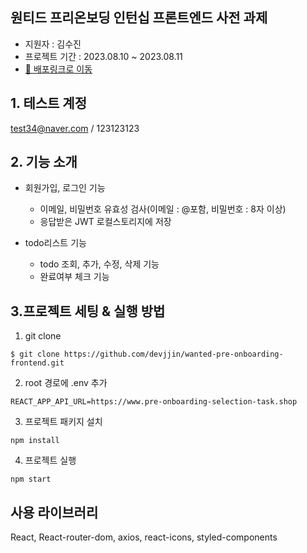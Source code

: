 ## 원티드 프리온보딩 인턴십 프론트엔드 사전 과제

- 지원자 : 김수진
- 프로젝트 기간 : 2023.08.10 ~ 2023.08.11
- [📕 배포링크로 이동](https://wanted-pre-onboarding-frontend-devjjin.vercel.app/)

## 1. 테스트 계정
test34@naver.com / 123123123

## 2. 기능 소개
- 회원가입, 로그인 기능
  - 이메일, 비밀번호 유효성 검사(이메일 : @포함, 비밀번호 : 8자 이상)
  - 응답받은 JWT 로컬스토리지에 저장

- todo리스트 기능
  - todo 조회, 추가, 수정, 삭제 기능
  - 완료여부 체크 기능

## 3.프로젝트 세팅 & 실행 방법

1. git clone
```
$ git clone https://github.com/devjjin/wanted-pre-onboarding-frontend.git
```

2. root 경로에 .env 추가
```
REACT_APP_API_URL=https://www.pre-onboarding-selection-task.shop
```

3. 프로젝트 패키지 설치
```
npm install
```

4. 프로젝트 실행
```
npm start
```
## 사용 라이브러리
<p>
  React, React-router-dom, axios, react-icons, styled-components
</p>
